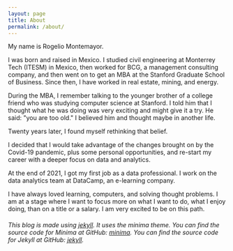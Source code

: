 ```yaml
---
layout: page
title: About
permalink: /about/
---
```


My name is Rogelio Montemayor.

I was born and raised in Mexico. I studied civil engineering at Monterrey Tech (ITESM) in Mexico, then worked for BCG, a management consulting company, and then went on to get an MBA at the Stanford Graduate School of Business. Since then, I have worked in real estate, mining, and energy. 

During the MBA, I remember talking to the younger brother of a college friend who was studying computer science at Stanford. I told him that I thought what he was doing was very exciting and might give it a try. He said: "you are too old." I believed him and thought maybe in another life.

Twenty years later, I found myself rethinking that belief.

I decided that I would take advantage of the changes brought on by the Covid-19 pandemic, plus some personal opportunities, and re-start my career with a deeper focus on data and analytics.

At the end of 2021, I got my first job as a data professional. I work on the data analytics team at DataCamp, an e-learning company.

I have always loved learning, computers, and solving thought problems. I am at a stage where I want to focus more on what I want to do, what I enjoy doing, than on a title or a salary. I am very excited to be on this path.

###### This blog is made using [jekyll][jekyll-organization]. It uses the minima theme. You can find the source code for Minima at GitHub: [minima][minima]. You can find the source code for Jekyll at GitHub: [jekyll](https://github.com/jekyll/jekyll).

[jekyll-organization]: https://github.com/jekyll
[minima]: https://github.com/jekyll/minima